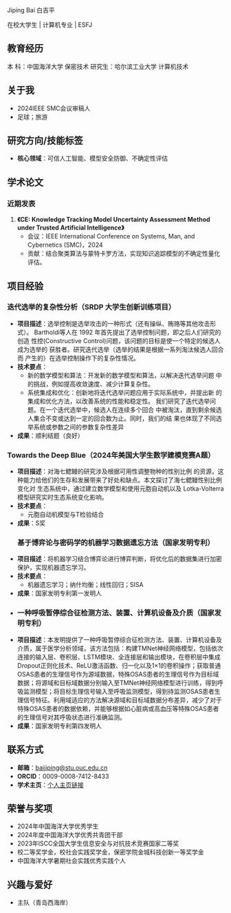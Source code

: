Jiping Bai
白吉平
 
在校大学生 | 计算机专业 | ESFJ
## 教育经历
本  科：中国海洋大学 保密技术
研究生：哈尔滨工业大学 计算机技术



## 关于我
- 2024IEEE SMC会议审稿人
- 足球；旅游




## 研究方向/技能标签
- **核心领域**：可信人工智能、模型安全防御、不确定性评估  


## 学术论文
### 近期发表
1. **《CE: Knowledge Tracking Model Uncertainty Assessment Method under Trusted Artificial Intelligence》**  
   - 会议：IEEE International Conference on Systems, Man, and Cybernetics (SMC)，2024  
   - 贡献：结合聚类算法与蒙特卡罗方法，实现知识追踪模型的不确定性量化评估。  


## 项目经验
### 迭代选举的复杂性分析（SRDP 大学生创新训练项目）
- **项目描述**：选举控制是选举攻击的一种形式（还有操纵、贿赂等其他攻击形式）。
Bartholdi等人在 1992 年首先提出了选举控制问题，即之后人们研究的创造
性控(Constructive Control)问题，该问题的目标是使一个特定的候选人成为选举的
获胜者。研究迭代选举（选举的结果是根据一系列淘汰候选人回合而
产生的）在选举控制操作下的复杂性情况。
- **技术要点**：  
  - 新的数学模型和算法：开发新的数学模型和算法，以解决迭代选举问题
中的挑战，例如提高收敛速度、减少计算复杂性。  
  - 系统集成和优化：创新地将迭代选举问题应用于实际系统中，并提出新
的集成和优化方法，以改善系统的性能和稳定性。 我们研究了迭代选举问题。在一个迭代选举中，候选人在连续多个回合
中被淘汰，直到剩余候选人集合不变或达到一定的回合数为止。同时，我们的结
果也体现了不同选举系统或参数之间的参数复杂性差异
- **成果**：顺利结题（良好）
 ###  Towards the Deep Blue（2024年美国大学生数学建模竞赛A题）
- **项目描述**：对海七鳃鳗的研究涉及根据可用性调整物种的性别比例
的资源，这种能力给他们的生存和发展带来了好处和缺点。本文探讨了海七鳃鳗性别比例变化对
生态系统中，通过建立数学模型和使用元胞自动机以及 Lotka-Volterra 模型研究实时生态系统变化影响。
- **技术要点**：  
  - 元胞自动机模型与T检验结合
- **成果**：S奖
  ### 基于博弈论与密码学的机器学习数据遗忘方法（国家发明专利）
- **项目描述**：将机器学习结合博弈论进行博弈判断，将优化后的数据集进行加密保护，实现机器遗忘学习。
- **技术要点**：  
  - 机器遗忘学习；纳什均衡；线性回归；SISA
- **成果**：国家发明专利第一发明人
-  ### 一种呼吸暂停综合征检测方法、装置、计算机设备及介质（国家发明专利）
- **项目描述**：本发明提供了一种呼吸暂停综合征检测方法、装置、计算机设备及介质，属于医学分析领域，该方法包括：构建TMNet神经网络模型，包括依次连接的输入层、卷积层、LSTM模块、全连接层和输出模块，在卷积层中集成Dropout正则化技术、ReLU激活函数、归一化以及1×1的卷积操作；获取普通OSAS患者的生理信号作为源域数据，特殊OSAS患者的生理信号作为目标域数据；将源域和目标域数据分别输入至TMNet神经网络模型进行训练，得到呼吸监测模型；将目标生理信号输入至呼吸监测模型，得到待监测OSAS患者生理信号特征。利用域适应的方法解决源域和目标域数据分布差异，减少了对于特殊OSAS患者的数据依赖，并能够根据如心脏病或高血压等特殊OSAS患者的生理信号对其呼吸状态进行准确监测。
- **成果**：国家发明专利第四发明人
## 联系方式
- **邮箱**：baijiping@stu.ouc.edu.cn  
- **ORCID**：0009-0008-7412-8433  
- **学术主页**：[个人主页链接](https://JipingBAI.github.io)  


## 荣誉与奖项
- 2024年中国海洋大学优秀学生
- 2024年度中国海洋大学优秀共青团干部
- 2023年ISCC全国大学生信息安全与对抗技术竞赛国家二等奖
- 校二等奖学金，校社会实践奖学金，保密学院金城科技创新一等奖学金
- 中国海洋大学暑期社会实践优秀实践个人



## 兴趣与爱好
- 主队（青岛西海岸）  
